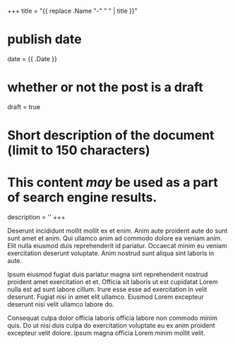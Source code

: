 +++
title = "{{ replace .Name "-" " " | title }}"
# publish date
date = {{ .Date }}
# whether or not the post is a draft
draft = true
#  Short description of the document (limit to 150 characters)
# This content *may* be used as a part of search engine results.
description = ''
+++

Deserunt incididunt mollit mollit ex et enim. Anim aute proident aute do sunt
sunt amet et anim. Qui ullamco anim ad commodo dolore ea veniam anim. Elit
nulla eiusmod duis reprehenderit id pariatur. Occaecat minim eu veniam
exercitation deserunt voluptate. Anim nostrud sunt aliqua sint laboris in
aute.

Ipsum eiusmod fugiat duis pariatur magna sint reprehenderit nostrud proident
amet exercitation et et. Officia sit laboris ut est cupidatat Lorem nulla est
ad sunt labore cillum. Irure esse esse ad exercitation in velit deserunt.
Fugiat nisi in amet elit ullamco. Eiusmod Lorem excepteur deserunt nisi velit
ullamco labore do.

Consequat culpa dolor officia laboris officia labore non commodo minim quis.
Do ut nisi duis culpa do exercitation voluptate eu ex anim proident excepteur
velit dolore. Ipsum magna officia Lorem minim mollit velit.
